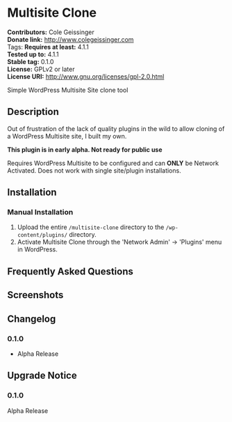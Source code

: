 # Multisite Clone #
**Contributors:**      Cole Geissinger  
**Donate link:**       http://www.colegeissinger.com  
Tags:
**Requires at least:** 4.1.1  
**Tested up to:**      4.1.1  
**Stable tag:**        0.1.0  
**License:**           GPLv2 or later  
**License URI:**       http://www.gnu.org/licenses/gpl-2.0.html  

Simple WordPress Multisite Site clone tool

## Description ##
Out of frustration of the lack of quality plugins in the wild to allow cloning of a WordPress
Multisite site, I built my own.

**This plugin is in early alpha. Not ready for public use**

Requires WordPress Multisite to be configured and can **ONLY** be Network Activated. Does not work
with single site/plugin installations.

## Installation ##

### Manual Installation ###

1. Upload the entire `/multisite-clone` directory to the `/wp-content/plugins/` directory.
2. Activate Multisite Clone through the 'Network Admin' -> 'Plugins' menu in WordPress.

## Frequently Asked Questions ##


## Screenshots ##


## Changelog ##

### 0.1.0 ###
* Alpha Release

## Upgrade Notice ##

### 0.1.0 ###
Alpha Release
